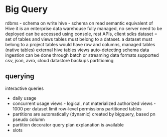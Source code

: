 # Big Query
rdbms - schema on write
hive - schema on read
semantic equivalent of Hive
it is an enterprise data warehouse
fully managed, no server need to be deployed
can be accessed using console, rest APIs, client sdks
dataset = set of tables and views
tables must belong to a dataset. a dataset must belong to a project
tables would have row and columns, 
managed tables (native tables)
external hive tables
views
auto-detecting schema
data ingestion can be done through batch or streaming
data formats supported
csv, json, avro, cloud datastore backups
partitioning

## querying
interactive queries
- daily usage
- concurrent usage
views - logical, not materialized
authorized views - 1000 per dataset limit
row-level permissions
partitioned tables
- partitions are automatically (dynamic) created by bigquery, based pn pseudo column
- partition decorator
query plan explanation is available
- slots


